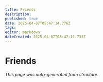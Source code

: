 ```yaml
---
title: Friends
description: 
published: true
date: 2025-04-07T08:47:14.776Z
tags: 
editor: markdown
dateCreated: 2025-04-07T08:47:12.733Z
---
```


# Friends

*This page was auto-generated from structure.*